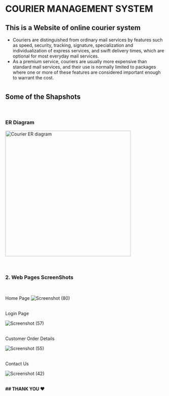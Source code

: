 # COURIER MANAGEMENT SYSTEM
## This is a Website of online courier system
- Couriers are distinguished from ordinary mail services by features such as speed, security, tracking, signature, specialization and individualization of express services, and swift delivery times, which are optional for most everyday mail services. 
- As a premium service, couriers are usually more expensive than standard mail services, and their use is normally limited to packages where one or more of these features are considered important enough to warrant the cost.

 #

## Some of the Shapshots
<br>

### ER Diagram

<img width="395" alt="Courier  ER diagram" src="https://user-images.githubusercontent.com/75004804/130726455-f75dd62a-0276-43c3-9ba2-9e4ad9131fa0.png">
<br>
<br>

#

### 2. Web Pages ScreenShots
<br>

Home Page
![Screenshot (80)](https://user-images.githubusercontent.com/75004804/130727454-29b00c24-853c-44c4-b249-8057ad8b727c.png)
<br>
<br>

Login Page

![Screenshot (57)](https://user-images.githubusercontent.com/75004804/130727484-21c3e5cc-51af-456d-bb00-32e5024a0616.png)
<br>
<br>

Customer Order Details

![Screenshot (55)](https://user-images.githubusercontent.com/75004804/130727502-2dd328ac-d124-4c39-a424-fc292965d355.png)
<br>
<br>

Contact Us

![Screenshot (42)](https://user-images.githubusercontent.com/75004804/130727508-139d7901-6b4a-4cc9-a973-52d7ae8b0ab8.png)
<br>
<br>

<b>
## THANK YOU ❤ </b>
